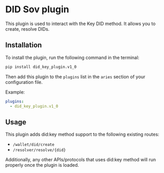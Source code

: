 # DID Sov plugin
This plugin is used to interact with the Key DID method. It allows you to create, resolve DIDs.

## Installation
To install the plugin, run the following command in the terminal:
```bash
pip install did_key_plugin.v1_0
```
Then add this plugin to the `plugins` list in the `aries` section of your configuration file.

Example:
```yaml
plugins:
  - did_key_plugin.v1_0
```

## Usage
This plugin adds did:key method support to the following existing routes:
- `/wallet/did/create`
- `/resolver/resolve/{did}`

Additionally, any other APIs/protocols that uses did:key method will run properly once the plugin is loaded.